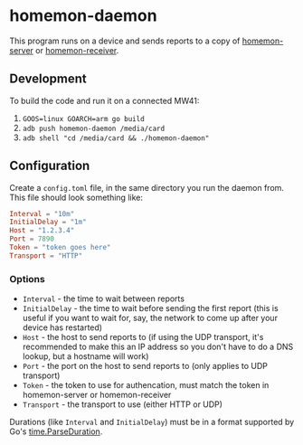 # homemon-daemon
This program runs on a device and sends reports to a copy of [homemon-server](https://github.com/thatoddmailbox/homemon-server) or [homemon-receiver](https://github.com/thatoddmailbox/homemon-receiver).

## Development
To build the code and run it on a connected MW41:

1. `GOOS=linux GOARCH=arm go build`
2. `adb push homemon-daemon /media/card`
3. `adb shell "cd /media/card && ./homemon-daemon"`

## Configuration
Create a `config.toml` file, in the same directory you run the daemon from. This file should look something like:
```toml
Interval = "10m"
InitialDelay = "1m"
Host = "1.2.3.4"
Port = 7890
Token = "token goes here"
Transport = "HTTP"
```

### Options
* `Interval` - the time to wait between reports
* `InitialDelay` - the time to wait before sending the first report (this is useful if you want to wait for, say, the network to come up after your device has restarted)
* `Host` - the host to send reports to (if using the UDP transport, it's recommended to make this an IP address so you don't have to do a DNS lookup, but a hostname will work)
* `Port` - the port on the host to send reports to (only applies to UDP transport)
* `Token` - the token to use for authencation, must match the token in homemon-server or homemon-receiver
* `Transport` - the transport to use (either HTTP or UDP)

Durations (like `Interval` and `InitialDelay`) must be in a format supported by Go's [time.ParseDuration](https://golang.org/pkg/time/#ParseDuration).